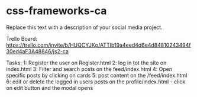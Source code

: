 # css-frameworks-ca
Replace this text with a description of your social media project.

Trello Board: 
https://trello.com/invite/b/HUQCYJKp/ATTIb19a4eed4d6e4d84810243494f30ed4aF3A48846/js2-ca 



Tasks: 
1: Register the user on Register.html
2: log in tot the site on index.html
3: Filter and search posts on the feed/index.html
4: Open specific posts by clicking on cards
5: post content on the /feed/index.html 
6: edit or delete the logged in users posts on the profile/index.html - click on edit button and the modal opens


